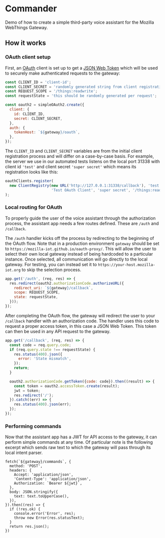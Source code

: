 # Commander

Demo of how to create a simple third-party voice assistant for the Mozilla
WebThings Gateway.


## How it works

### OAuth client setup
First, an [OAuth]() client is set up to get a [JSON Web Token]() which will be
used to securely make authenticated requests to the gateway:

```javascript
const CLIENT_ID = 'client-id';
const CLIENT_SECRET = 'randomly generated string from client registration process';
const REQUEST_SCOPE = '/things:readwrite';
const requestState = 'this should be randomly generated per request';

const oauth2 = simpleOAuth2.create({
  client: {
    id: CLIENT_ID,
    secret: CLIENT_SECRET,
  },
  auth: {
    tokenHost: `${gateway}/oauth`,
  },
});
```

The `CLIENT_ID` and `CLIENT_SECRET` variables are from the initial client
registration process and will differ on a case-by-case basis. For example, the
server we use in our automated tests listens on the local port 31338 with
client id `'test'` and client secret `'super secret'` which means its
registration looks like this:
```javascript
oauthClients.register(
  new ClientRegistry(new URL('http://127.0.0.1:31338/callback'), 'test',
                     'Test OAuth Client', 'super secret', '/things:readwrite')
);
```

### Local routing for OAuth

To properly guide the user of the voice assistant through the authorization
process, the assistant app needs a few routes defined. These are `/auth` and
`/callback`.

The `/auth` handler kicks off the process by redirecting to the beginning of
the OAuth flow. Note that in a production environment `gateway` should be set
to `https://mozilla-iot.github.io/oauth-proxy/`. This will allow the user to
select their own local gateway instead of being hardcoded to a particular
instance. Once selected, all communication will go directly to the local
gateway. For testing, you can instead set it to
`https://your-host.mozilla-iot.org` to skip the selection process.


```javascript
app.get('/auth', (req, res) => {
  res.redirect(oauth2.authorizationCode.authorizeURL({
    redirect_uri: `${gateway}/callback`,
    scope: REQUEST_SCOPE,
    state: requestState,
  }));
});
```

After completing the OAuth flow, the gateway will redirect the user to your
`/callback` handler with an authorization code. The handler uses this code to
request a proper access token, in this case a JSON Web Token. This token can
then be used in any API request to the gateway.

```javascript
app.get('/callback', (req, res) => {
  const code = req.query.code;
  if (req.query.state !== requestState) {
    res.status(400).json({
      error: 'State mismatch',
    });
    return;
  }

  oauth2.authorizationCode.getToken({code: code}).then((result) => {
    const token = oauth2.accessToken.create(result);
    jwt = token;
    res.redirect('/');
  }).catch((err) => {
    res.status(400).json(err);
  });
});
```

### Performing commands

Now that the assistant app has a JWT for API access to the gateway, it can perform simple commands at any time.
Of particular note is the following excerpt which sends raw text to which the
gateway will pass through its local intent parser.

```
fetch(`${gateway}/commands`, {
  method: 'POST',
  headers: {
    Accept: 'application/json',
    'Content-Type': 'application/json',
    Authorization: `Bearer ${jwt}`,
  },
  body: JSON.stringify({
    text: text.toUpperCase(),
  }),
}).then((res) => {
  if (!res.ok) {
    console.error('Error', res);
    throw new Error(res.statusText);
  }
  return res.json();
})
```
